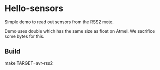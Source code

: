 Hello-sensors
=============

Simple demo to read out sensors from the RSS2 mote.

Demo uses double which has the same size as float on Atmel. We sacrifice 
some bytes for this.

Build
-----
make TARGET=avr-rss2
